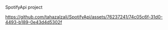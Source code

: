 SpotifyApi project



https://github.com/tahazalzali/SpotifyApi/assets/76237241/74c05c6f-31d0-4493-b189-0e43d4d5302f

